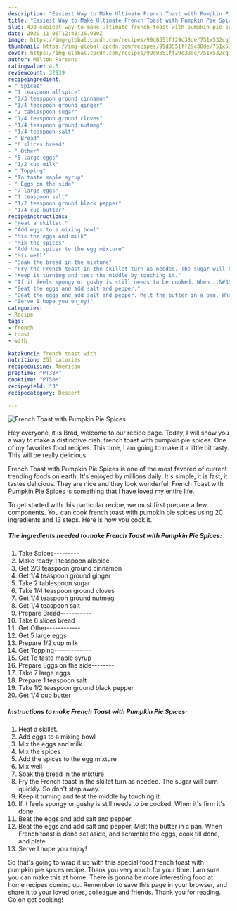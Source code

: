 ```yaml
---
description: "Easiest Way to Make Ultimate French Toast with Pumpkin Pie Spices"
title: "Easiest Way to Make Ultimate French Toast with Pumpkin Pie Spices"
slug: 430-easiest-way-to-make-ultimate-french-toast-with-pumpkin-pie-spices
date: 2020-11-06T12:48:36.980Z
image: https://img-global.cpcdn.com/recipes/99d0551ff29c38de/751x532cq70/french-toast-with-pumpkin-pie-spices-recipe-main-photo.jpg
thumbnail: https://img-global.cpcdn.com/recipes/99d0551ff29c38de/751x532cq70/french-toast-with-pumpkin-pie-spices-recipe-main-photo.jpg
cover: https://img-global.cpcdn.com/recipes/99d0551ff29c38de/751x532cq70/french-toast-with-pumpkin-pie-spices-recipe-main-photo.jpg
author: Milton Parsons
ratingvalue: 4.5
reviewcount: 32939
recipeingredient:
- " Spices"
- "1 teaspoon allspice"
- "2/3 teaspoon ground cinnamon"
- "1/4 teaspoon ground ginger"
- "2 tablespoon sugar"
- "1/4 teaspoon ground cloves"
- "1/4 teaspoon ground nutmeg"
- "1/4 teaspoon salt"
- " Bread"
- "6 slices bread"
- " Other"
- "5 large eggs"
- "1/2 cup milk"
- " Topping"
- "To taste maple syrup"
- " Eggs on the side"
- "7 large eggs"
- "1 teaspoon salt"
- "1/2 teaspoon ground black pepper"
- "1/4 cup butter"
recipeinstructions:
- "Heat a skillet."
- "Add eggs to a mixing bowl"
- "Mix the eggs and milk"
- "Mix the spices"
- "Add the spices to the egg mixture"
- "Mix well"
- "Soak the bread in the mixture"
- "Fry the French toast in the skillet turn as needed. The sugar will burn quickly. So don&#39;t step away."
- "Keep it turning and test the middle by touching it."
- "If it feels spongy or gushy is still needs to be cooked. When it&#39;s firm it&#39;s done."
- "Beat the eggs and add salt and pepper."
- "Beat the eggs and add salt and pepper. Melt the butter in a pan. When French toast is done set aside, and scramble the eggs, cook till done, and plate."
- "Serve I hope you enjoy!"
categories:
- Recipe
tags:
- french
- toast
- with

katakunci: french toast with 
nutrition: 251 calories
recipecuisine: American
preptime: "PT38M"
cooktime: "PT50M"
recipeyield: "3"
recipecategory: Dessert

---
```



![French Toast with Pumpkin Pie Spices](https://img-global.cpcdn.com/recipes/99d0551ff29c38de/751x532cq70/french-toast-with-pumpkin-pie-spices-recipe-main-photo.jpg)

Hey everyone, it is Brad, welcome to our recipe page. Today, I will show you a way to make a distinctive dish, french toast with pumpkin pie spices. One of my favorites food recipes. This time, I am going to make it a little bit tasty. This will be really delicious.



French Toast with Pumpkin Pie Spices is one of the most favored of current trending foods on earth. It's enjoyed by millions daily. It's simple, it is fast, it tastes delicious. They are nice and they look wonderful. French Toast with Pumpkin Pie Spices is something that I have loved my entire life.


To get started with this particular recipe, we must first prepare a few components. You can cook french toast with pumpkin pie spices using 20 ingredients and 13 steps. Here is how you cook it.

<!--inarticleads1-->

##### The ingredients needed to make French Toast with Pumpkin Pie Spices:

1. Take  Spices---------
1. Make ready 1 teaspoon allspice
1. Get 2/3 teaspoon ground cinnamon
1. Get 1/4 teaspoon ground ginger
1. Take 2 tablespoon sugar
1. Take 1/4 teaspoon ground cloves
1. Get 1/4 teaspoon ground nutmeg
1. Get 1/4 teaspoon salt
1. Prepare  Bread-----------
1. Take 6 slices bread
1. Get  Other------------
1. Get 5 large eggs
1. Prepare 1/2 cup milk
1. Get  Topping-------------
1. Get To taste maple syrup
1. Prepare  Eggs on the side--------
1. Take 7 large eggs
1. Prepare 1 teaspoon salt
1. Take 1/2 teaspoon ground black pepper
1. Get 1/4 cup butter




<!--inarticleads2-->

##### Instructions to make French Toast with Pumpkin Pie Spices:

1. Heat a skillet.
1. Add eggs to a mixing bowl
1. Mix the eggs and milk
1. Mix the spices
1. Add the spices to the egg mixture
1. Mix well
1. Soak the bread in the mixture
1. Fry the French toast in the skillet turn as needed. The sugar will burn quickly. So don&#39;t step away.
1. Keep it turning and test the middle by touching it.
1. If it feels spongy or gushy is still needs to be cooked. When it&#39;s firm it&#39;s done.
1. Beat the eggs and add salt and pepper.
1. Beat the eggs and add salt and pepper. Melt the butter in a pan. When French toast is done set aside, and scramble the eggs, cook till done, and plate.
1. Serve I hope you enjoy!




So that's going to wrap it up with this special food french toast with pumpkin pie spices recipe. Thank you very much for your time. I am sure you can make this at home. There is gonna be more interesting food at home recipes coming up. Remember to save this page in your browser, and share it to your loved ones, colleague and friends. Thank you for reading. Go on get cooking!
